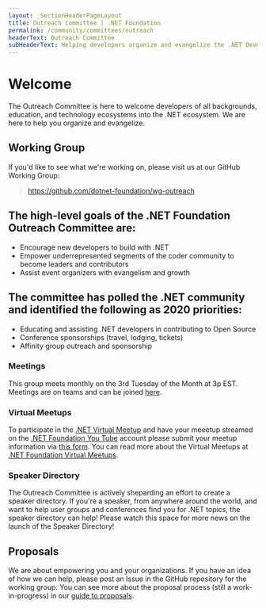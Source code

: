 ```yaml
---
layout: _SectionHeaderPageLayout
title: Outreach Committee | .NET Foundation
permalink: /community/committees/outreach
headerText: Outreach Committee
subHeaderText: Helping developers organize and evangelize the .NET Developer community. 
---
```


# Welcome 
The Outreach Committee is here to welcome developers of all backgrounds, education, and technology ecosystems into the .NET ecosystem. We are here to help you organize and evangelize. 

## Working Group
If you'd like to see what we're working on, please visit us at our GitHub Working Group:

> https://github.com/dotnet-foundation/wg-outreach

## The  high-level goals of the .NET Foundation Outreach Committee are:
- Encourage new developers to build with .NET
- Empower underrepresented segments of the coder community to become leaders and contributors
- Assist event organizers with evangelism and growth

## The committee has polled the .NET community and identified the following as 2020 priorities:
- Educating and assisting .NET developers in contributing to Open Source
- Conference sponsorships (travel, lodging, tickets)
- Affinity group outreach and sponsorship

### Meetings
This group meets monthly on the 3rd Tuesday of the Month at 3p EST. Meetings are on teams and can be joined [here](https://teams.microsoft.com/l/meetup-join/19%3ameeting_OWFiZTQ0NTAtMmE0OS00NTdiLWIzODAtZjk0YjcwM2Y4MGQ0%40thread.v2/0?context=%7b%22Tid%22%3a%2216076fdc-fcc1-4a15-b1ca-32c9a255900e%22%2c%22Oid%22%3a%223ab57283-2fae-42fe-b673-fa33c1e6e46a%22%7d). 

### Virtual Meetups
To participate in the [.NET Virtual Meetup](https://www.meetup.com/dotnet-virtual-user-group/) and have your meeetup streamed on the [.NET Foundation You Tube](https://www.youtube.com/channel/UCiaZbznpWV1o-KLxj8zqR6A) account please submit your meetup information via [this form](https://bit.ly/2OohRR2). You can read more about the Virtual Meetups at [.NET Foundation Virtual Meetups](/community/virtual-user-group).

### Speaker Directory
The Outreach Committee is actively sheparding an effort to create a speaker directory. If you're a speaker, from anywhere around the world, and want to help user groups and conferences find you for .NET topics, the speaker directory can help!  Please watch this space for more news on the launch of the Speaker Directory!

## Proposals
We are about empowering you and your organizations. If you have an idea of how we can help, please post an Issue in the GitHub repository for the working group. You can see more about the proposal process (still a work-in-progress) in our [guide to proposals](https://github.com/dotnet-foundation/wg-outreach/blob/master/proposals.md). 

